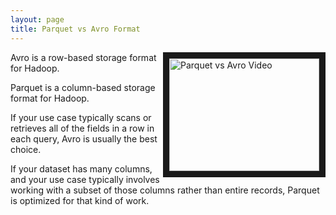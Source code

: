 ```yaml
---
layout: page
title: Parquet vs Avro Format
---
```


<a href="https://www.youtube.com/watch?v=AY1dEfyFeHc&list=PLGzsQf6UXBR-BJz5BGzJb2mMulWTfTu99&index=4">
<img src="https://raw.githubusercontent.com/DennisDawson/KiteImages/master/parquetVsAvro.png" 
alt="Parquet vs Avro Video" width="240" height="180" border="10" align="right" title="Link to Parquet vs Avro Video"/></a>


Avro is a row-based storage format for Hadoop.

Parquet is a column-based storage format for Hadoop.

If your use case typically scans or retrieves all of the fields in a row in each query, Avro is usually the best choice.

If your dataset has many columns, and your use case typically involves working with a subset of those columns rather than entire records, Parquet is optimized for that kind of work.
